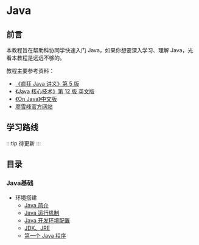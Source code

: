 # Java

## 前言

本教程旨在帮助科协同学快速入门 Java，如果你想要深入学习、理解 Java，光看本教程是远远不够的。

教程主要参考资料：

- [《疯狂 Java 讲义》第 5 版](https://union-click.jd.com/jdc?e=618%7Cpc%7C&p=JF8BANEJK1olXDYCV1pdAUoUB19MRANLAjZbERscSkAJHTdNTwcKBlMdBgABFksUB28BGlgRQl9HCANtfRtvCztWbS53ClJnFQxYTRdcSCt7XVcZbQcyVF9cC04VBWsBHGslXQEyAjBdCUoWAm4NG14WbQcyVFlZC0MUB2gJGVgXVDYFVFdtUx55dQRLWCBQCXlcMgM9OHsnAF8PG1IBW3RDBkpbensnA18LKxl7CQ8KUgtUCU4RB24MHlxFXFUCBg0IW0ofAjsMTFgVDgMyVl9cDEInMw)
- [《Java 核心技术》第 12 版 英文版](https://horstmann.com/corejava/)
- [《On Java》中文版](https://union-click.jd.com/jdc?e=618%7Cpc%7C&p=JF8BANEJK1olXDYCVl5eC0sTB19MRANLAjZbERscSkAJHTdNTwcKBlMdBgABFksVA2wLG18RQl9HCANtcTRfUA1DXB91VE54Lj8gbC1EQBdXTVcZbQcyVF9cC04VBWsBHGslXQEyAjBdCUoWAm4NH1wSbQcyVFlZC0MUB2oAE14UVDYFVFdtUx55dQRLWCBQCXlcMgM9OHsnAF8PG1IBW3RDBkpbensnA18LKxl7CFVSVwxcWEkWBTwIHlgdDg9RXVpeXxgRV24KHV5CDwcyVl9cDEInMw)
- [廖雪峰官方网站](https://www.liaoxuefeng.com/)

## 学习路线

:::tip
待更新
:::

## 目录

### Java基础

- 环境搭建
  - [Java 简介](./intro-introduction-of-java.md)
  - [Java 运行机制](./intro-java-runtime.md)
  - [Java 开发环境配置](./intro-java-dev-env.md)
  - [JDK、JRE](./intro-jdk-jre.md)
  - [第一个 Java 程序](./intro-the-first-program.md)
